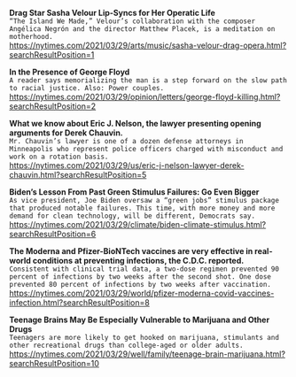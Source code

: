 **Drag Star Sasha Velour Lip-Syncs for Her Operatic Life**\
`“The Island We Made,” Velour’s collaboration with the composer Angélica Negrón and the director Matthew Placek, is a meditation on motherhood.`\
https://nytimes.com/2021/03/29/arts/music/sasha-velour-drag-opera.html?searchResultPosition=1

**In the Presence of George Floyd**\
`A reader says memorializing the man is a step forward on the slow path to racial justice. Also: Power couples.`\
https://nytimes.com/2021/03/29/opinion/letters/george-floyd-killing.html?searchResultPosition=2

**What we know about Eric J. Nelson, the lawyer presenting opening arguments for Derek Chauvin.**\
`Mr. Chauvin’s lawyer is one of a dozen defense attorneys in Minneapolis who represent police officers charged with misconduct and work on a rotation basis.`\
https://nytimes.com/2021/03/29/us/eric-j-nelson-lawyer-derek-chauvin.html?searchResultPosition=5

**Biden’s Lesson From Past Green Stimulus Failures: Go Even Bigger**\
`As vice president, Joe Biden oversaw a “green jobs” stimulus package that produced notable failures. This time, with more money and more demand for clean technology, will be different, Democrats say.`\
https://nytimes.com/2021/03/29/climate/biden-climate-stimulus.html?searchResultPosition=6

**The Moderna and Pfizer-BioNTech vaccines are very effective in real-world conditions at preventing infections, the C.D.C. reported.**\
`Consistent with clinical trial data, a two-dose regimen prevented 90 percent of infections by two weeks after the second shot. One dose prevented 80 percent of infections by two weeks after vaccination.`\
https://nytimes.com/2021/03/29/world/pfizer-moderna-covid-vaccines-infection.html?searchResultPosition=8

**Teenage Brains May Be Especially Vulnerable to Marijuana and Other Drugs**\
`Teenagers are more likely to get hooked on marijuana, stimulants and other recreational drugs than college-aged or older adults.`\
https://nytimes.com/2021/03/29/well/family/teenage-brain-marijuana.html?searchResultPosition=10

